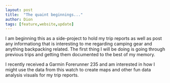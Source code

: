 ```yaml
---
layout: post
title:  "The quaint beginnings..."
author: Dion
tags: [feature,website,update]
---
```

I am beginning this as a side-project to hold my trip reports as well as post any informationg that is interesting to me regarding camping gear and anything backpacking related. The first thing I will be doing is going through previous trips and getting them documented to the best of my memory.

I recently received a Garmin Forerunner 235 and am interested in how I might use the data from this watch to create maps and other fun data analysis visuals for my trip reports.